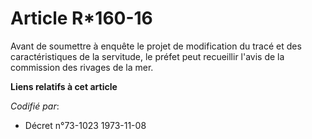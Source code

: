 # Article R*160-16

Avant de soumettre à enquête le projet de modification du tracé et des caractéristiques de la servitude, le préfet peut
recueillir l'avis de la commission des rivages de la mer.

**Liens relatifs à cet article**

_Codifié par_:

  - Décret n°73-1023 1973-11-08
